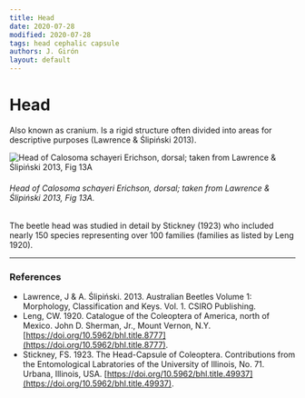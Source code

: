 ```yaml
---
title: Head
date: 2020-07-28
modified: 2020-07-28
tags: head cephalic capsule
authors: J. Girón
layout: default
---
```


# Head
Also known as cranium. Is a rigid structure often divided into areas for descriptive purposes (Lawrence & Ślipiński 2013).

![Head of *Calosoma schayeri* Erichson, dorsal; taken from Lawrence & Ślipiński 2013, Fig 13A](https://live.staticflickr.com/65535/50163470312_e451af982e_z.jpg)  
###### Head of *Calosoma schayeri* Erichson, dorsal; taken from Lawrence & Ślipiński 2013, Fig 13A.


The beetle head was studied in detail by Stickney (1923) who included nearly 150 species representing over 100 families (families as listed by Leng 1920).

---

### References
* Lawrence, J & A. Ślipiński. 2013. Australian Beetles Volume 1: Morphology, Classification and Keys. Vol. 1. CSIRO Publishing.  
* Leng, CW. 1920. Catalogue of the Coleoptera of America, north of Mexico. John D. Sherman, Jr., Mount Vernon, N.Y. [https://doi.org/10.5962/bhl.title.8777](https://doi.org/10.5962/bhl.title.8777).  
* Stickney, FS. 1923. The Head-Capsule of Coleoptera. Contributions from the Entomological Labratories of the University of Illinois, No. 71. Urbana, Illinois, USA. [https://doi.org/10.5962/bhl.title.49937](https://doi.org/10.5962/bhl.title.49937).
